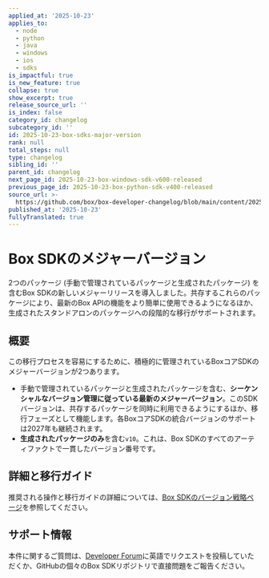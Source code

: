 ```yaml
---
applied_at: '2025-10-23'
applies_to:
  - node
  - python
  - java
  - windows
  - ios
  - sdks
is_impactful: true
is_new_feature: true
collapse: true
show_excerpt: true
release_source_url: ''
is_index: false
category_id: changelog
subcategory_id: ''
id: 2025-10-23-box-sdks-major-version
rank: null
total_steps: null
type: changelog
sibling_id: ''
parent_id: changelog
next_page_id: 2025-10-23-box-windows-sdk-v600-released
previous_page_id: 2025-10-23-box-python-sdk-v400-released
source_url: >-
  https://github.com/box/box-developer-changelog/blob/main/content/2025/10-23-box-sdks-major-version.md
published_at: '2025-10-23'
fullyTranslated: true
---
```

# Box SDKのメジャーバージョン

2つのパッケージ (手動で管理されているパッケージと生成されたパッケージ) を含むBox SDKの新しいメジャーリリースを導入しました。共存するこれらのパッケージにより、最新のBox APIの機能をより簡単に使用できるようになるほか、生成されたスタンドアロンのパッケージへの段階的な移行がサポートされます。

<!-- more -->

## 概要

この移行プロセスを容易にするために、積極的に管理されているBoxコアSDKのメジャーバージョンが2つあります。

* 手動で管理されているパッケージと生成されたパッケージを含む、**シーケンシャルなバージョン管理に従っている最新のメジャーバージョン**。このSDKバージョンは、共存するパッケージを同時に利用できるようにするほか、移行フェーズとして機能します。各BoxコアSDKの統合バージョンのサポートは2027年も継続されます。
* **生成されたパッケージのみ**を含む`v10`。これは、Box SDKのすべてのアーティファクトで一貫したバージョン番号です。

## 詳細と移行ガイド

推奨される操作と移行ガイドの詳細については、[Box SDKのバージョン戦略ページ][1]を参照してください。

## サポート情報

本件に関するご質問は、[Developer Forum][2]に英語でリクエストを投稿していただくか、GitHubの個々のBox SDKリポジトリで直接問題をご報告ください。

[1]: https://developer.box.com/guides/tooling/sdks/sdk-versioning/

[2]: https://forum.box.com/
